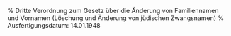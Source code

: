 % Dritte Verordnung zum Gesetz über die Änderung von Familiennamen und Vornamen (Löschung und Änderung von jüdischen Zwangsnamen)
% Ausfertigungsdatum: 14.01.1948
 